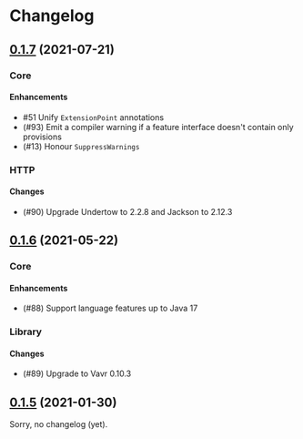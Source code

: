 Changelog
=========

[0.1.7] (2021-07-21)
----------------------------

### Core

#### Enhancements

- #51 Unify `ExtensionPoint` annotations
- (#93) Emit a compiler warning if a feature interface doesn't contain only
  provisions
- (#13) Honour `SuppressWarnings`

### HTTP

#### Changes

- (#90) Upgrade Undertow to 2.2.8 and Jackson to 2.12.3


[0.1.6] (2021-05-22)
---------------

### Core

#### Enhancements

- (#88) Support language features up to Java 17

### Library

#### Changes

- (#89) Upgrade to Vavr 0.10.3


[0.1.5] (2021-01-30)
------------------

Sorry, no changelog (yet).



[0.1.7]: https://github.com/Abnaxos/meldioc/compare/release/0.1.6...release/0.1.7
[0.1.6]: https://github.com/Abnaxos/meldioc/compare/release/0.1.5...release/0.1.6
[0.1.5]: https://github.com/Abnaxos/meldioc/tags
